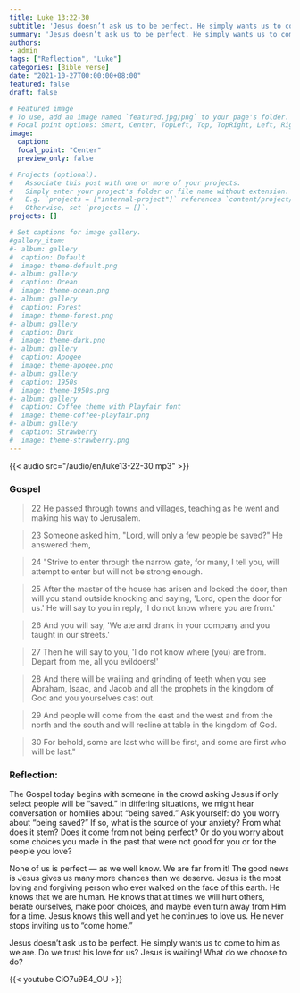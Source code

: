```yaml
---
title: Luke 13:22-30
subtitle: 'Jesus doesn’t ask us to be perfect. He simply wants us to come to him as we are. Do we trust his love for us? Jesus is waiting! What do we choose to do?'
summary: 'Jesus doesn’t ask us to be perfect. He simply wants us to come to him as we are. Do we trust his love for us? Jesus is waiting! What do we choose to do?'
authors:
- admin
tags: ["Reflection", "Luke"]
categories: [Bible verse]
date: "2021-10-27T00:00:00+08:00"
featured: false
draft: false

# Featured image
# To use, add an image named `featured.jpg/png` to your page's folder.
# Focal point options: Smart, Center, TopLeft, Top, TopRight, Left, Right, BottomLeft, Bottom, BottomRight
image:
  caption:
  focal_point: "Center"
  preview_only: false

# Projects (optional).
#   Associate this post with one or more of your projects.
#   Simply enter your project's folder or file name without extension.
#   E.g. `projects = ["internal-project"]` references `content/project/deep-learning/index.md`.
#   Otherwise, set `projects = []`.
projects: []

# Set captions for image gallery.
#gallery_item:
#- album: gallery
#  caption: Default
#  image: theme-default.png
#- album: gallery
#  caption: Ocean
#  image: theme-ocean.png
#- album: gallery
#  caption: Forest
#  image: theme-forest.png
#- album: gallery
#  caption: Dark
#  image: theme-dark.png
#- album: gallery
#  caption: Apogee
#  image: theme-apogee.png
#- album: gallery
#  caption: 1950s
#  image: theme-1950s.png
#- album: gallery
#  caption: Coffee theme with Playfair font
#  image: theme-coffee-playfair.png
#- album: gallery
#  caption: Strawberry
#  image: theme-strawberry.png
---
```


{{< audio src="/audio/en/luke13-22-30.mp3" >}}

### Gospel
> 22 He passed through towns and villages, teaching as he went and making his way to Jerusalem.

> 23 Someone asked him, "Lord, will only a few people be saved?" He answered them,

> 24 "Strive to enter through the narrow gate, for many, I tell you, will attempt to enter but will not be strong enough.

> 25 After the master of the house has arisen and locked the door, then will you stand outside knocking and saying, 'Lord, open the door for us.' He will say to you in reply, 'I do not know where you are from.'

> 26 And you will say, 'We ate and drank in your company and you taught in our streets.'

> 27 Then he will say to you, 'I do not know where (you) are from. Depart from me, all you evildoers!'

> 28 And there will be wailing and grinding of teeth when you see Abraham, Isaac, and Jacob and all the prophets in the kingdom of God and you yourselves cast out.

> 29 And people will come from the east and the west and from the north and the south and will recline at table in the kingdom of God.

> 30 For behold, some are last who will be first, and some are first who will be last."

### Reflection:
The Gospel today begins with someone in the crowd asking Jesus if only select people will be “saved.” In differing situations, we might hear conversation or homilies about “being saved.” Ask yourself: do you worry about “being saved?” If so, what is the source of your anxiety? From what does it stem? Does it come from not being perfect? Or do you worry about some choices you made in the past that were not good for you or for the people you love?

None of us is perfect — as we well know. We are far from it! The good news is Jesus gives us many more chances than we deserve. Jesus is the most loving and forgiving person who ever walked on the face of this earth. He knows that we are human. He knows that at times we will hurt others, berate ourselves, make poor choices, and maybe even turn away from Him for a time. Jesus knows this well and yet he continues to love us. He never stops inviting us to “come home.”

Jesus doesn’t ask us to be perfect. He simply wants us to come to him as we are. Do we trust his love for us? Jesus is waiting! What do we choose to do?

{{< youtube CiO7u9B4_OU >}}
